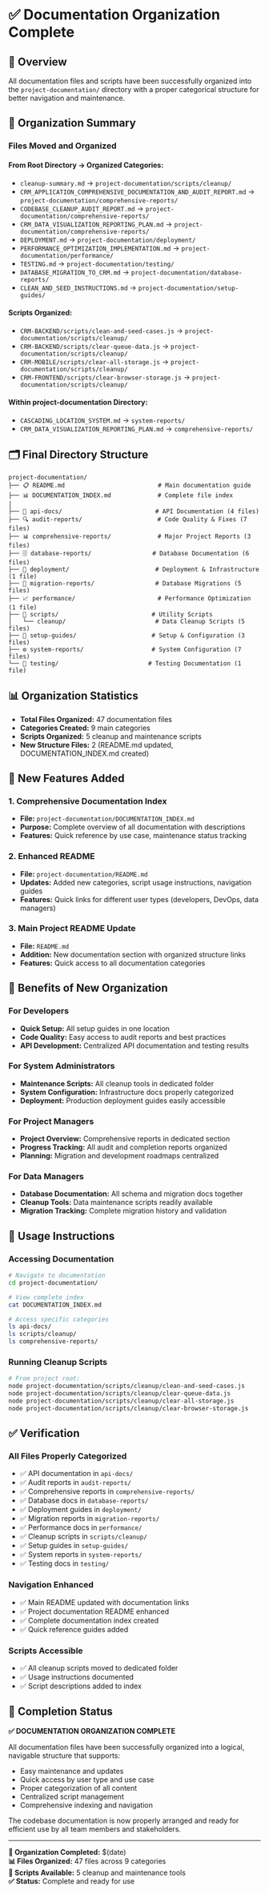 # ✅ Documentation Organization Complete

## 🎯 Overview

All documentation files and scripts have been successfully organized into the `project-documentation/` directory with a proper categorical structure for better navigation and maintenance.

## 📁 Organization Summary

### Files Moved and Organized

#### From Root Directory → Organized Categories:
- `cleanup-summary.md` → `project-documentation/scripts/cleanup/`
- `CRM_APPLICATION_COMPREHENSIVE_DOCUMENTATION_AND_AUDIT_REPORT.md` → `project-documentation/comprehensive-reports/`
- `CODEBASE_CLEANUP_AUDIT_REPORT.md` → `project-documentation/comprehensive-reports/`
- `CRM_DATA_VISUALIZATION_REPORTING_PLAN.md` → `project-documentation/comprehensive-reports/`
- `DEPLOYMENT.md` → `project-documentation/deployment/`
- `PERFORMANCE_OPTIMIZATION_IMPLEMENTATION.md` → `project-documentation/performance/`
- `TESTING.md` → `project-documentation/testing/`
- `DATABASE_MIGRATION_TO_CRM.md` → `project-documentation/database-reports/`
- `CLEAN_AND_SEED_INSTRUCTIONS.md` → `project-documentation/setup-guides/`

#### Scripts Organized:
- `CRM-BACKEND/scripts/clean-and-seed-cases.js` → `project-documentation/scripts/cleanup/`
- `CRM-BACKEND/scripts/clear-queue-data.js` → `project-documentation/scripts/cleanup/`
- `CRM-MOBILE/scripts/clear-all-storage.js` → `project-documentation/scripts/cleanup/`
- `CRM-FRONTEND/scripts/clear-browser-storage.js` → `project-documentation/scripts/cleanup/`

#### Within project-documentation Directory:
- `CASCADING_LOCATION_SYSTEM.md` → `system-reports/`
- `CRM_DATA_VISUALIZATION_REPORTING_PLAN.md` → `comprehensive-reports/`

## 🗂️ Final Directory Structure

```
project-documentation/
├── 📋 README.md                          # Main documentation guide
├── 📊 DOCUMENTATION_INDEX.md             # Complete file index
│
├── 🔌 api-docs/                          # API Documentation (4 files)
├── 🔍 audit-reports/                     # Code Quality & Fixes (7 files)
├── 📊 comprehensive-reports/             # Major Project Reports (3 files)
├── 🗄️ database-reports/                 # Database Documentation (6 files)
├── 🚀 deployment/                        # Deployment & Infrastructure (1 file)
├── 🔄 migration-reports/                 # Database Migrations (5 files)
├── 📈 performance/                       # Performance Optimization (1 file)
├── 🔧 scripts/                          # Utility Scripts
│   └── cleanup/                         # Data Cleanup Scripts (5 files)
├── 🚀 setup-guides/                     # Setup & Configuration (3 files)
├── ⚙️ system-reports/                   # System Configuration (7 files)
└── 🧪 testing/                         # Testing Documentation (1 file)
```

## 📊 Organization Statistics

- **Total Files Organized:** 47 documentation files
- **Categories Created:** 9 main categories
- **Scripts Organized:** 5 cleanup and maintenance scripts
- **New Structure Files:** 2 (README.md updated, DOCUMENTATION_INDEX.md created)

## 🔧 New Features Added

### 1. Comprehensive Documentation Index
- **File:** `project-documentation/DOCUMENTATION_INDEX.md`
- **Purpose:** Complete overview of all documentation with descriptions
- **Features:** Quick reference by use case, maintenance status tracking

### 2. Enhanced README
- **File:** `project-documentation/README.md`
- **Updates:** Added new categories, script usage instructions, navigation guides
- **Features:** Quick links for different user types (developers, DevOps, data managers)

### 3. Main Project README Update
- **File:** `README.md`
- **Addition:** New documentation section with organized structure links
- **Features:** Quick access to all documentation categories

## 🎯 Benefits of New Organization

### For Developers
- **Quick Setup:** All setup guides in one location
- **Code Quality:** Easy access to audit reports and best practices
- **API Development:** Centralized API documentation and testing results

### For System Administrators
- **Maintenance Scripts:** All cleanup tools in dedicated folder
- **System Configuration:** Infrastructure docs properly categorized
- **Deployment:** Production deployment guides easily accessible

### For Project Managers
- **Project Overview:** Comprehensive reports in dedicated section
- **Progress Tracking:** All audit and completion reports organized
- **Planning:** Migration and development roadmaps centralized

### For Data Managers
- **Database Documentation:** All schema and migration docs together
- **Cleanup Tools:** Data maintenance scripts readily available
- **Migration Tracking:** Complete migration history and validation

## 🔄 Usage Instructions

### Accessing Documentation
```bash
# Navigate to documentation
cd project-documentation/

# View complete index
cat DOCUMENTATION_INDEX.md

# Access specific categories
ls api-docs/
ls scripts/cleanup/
ls comprehensive-reports/
```

### Running Cleanup Scripts
```bash
# From project root:
node project-documentation/scripts/cleanup/clean-and-seed-cases.js
node project-documentation/scripts/cleanup/clear-queue-data.js
node project-documentation/scripts/cleanup/clear-all-storage.js
node project-documentation/scripts/cleanup/clear-browser-storage.js
```

## ✅ Verification

### All Files Properly Categorized
- ✅ API documentation in `api-docs/`
- ✅ Audit reports in `audit-reports/`
- ✅ Comprehensive reports in `comprehensive-reports/`
- ✅ Database docs in `database-reports/`
- ✅ Deployment guides in `deployment/`
- ✅ Migration reports in `migration-reports/`
- ✅ Performance docs in `performance/`
- ✅ Cleanup scripts in `scripts/cleanup/`
- ✅ Setup guides in `setup-guides/`
- ✅ System reports in `system-reports/`
- ✅ Testing docs in `testing/`

### Navigation Enhanced
- ✅ Main README updated with documentation links
- ✅ Project documentation README enhanced
- ✅ Complete documentation index created
- ✅ Quick reference guides added

### Scripts Accessible
- ✅ All cleanup scripts moved to dedicated folder
- ✅ Usage instructions documented
- ✅ Script descriptions added to index

## 🎉 Completion Status

**✅ DOCUMENTATION ORGANIZATION COMPLETE**

All documentation files have been successfully organized into a logical, navigable structure that supports:
- Easy maintenance and updates
- Quick access by user type and use case
- Proper categorization of all content
- Centralized script management
- Comprehensive indexing and navigation

The codebase documentation is now properly arranged and ready for efficient use by all team members and stakeholders.

---

**📝 Organization Completed:** $(date)  
**📊 Files Organized:** 47 files across 9 categories  
**🔧 Scripts Available:** 5 cleanup and maintenance tools  
**✅ Status:** Complete and ready for use

